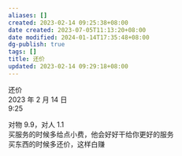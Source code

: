 ```yaml
---
aliases: []
created: 2023-02-14 09:25:38+08:00
date created: 2023-07-05T11:13:20+08:00
date modified: 2024-01-14T17:35:48+08:00
dg-publish: true
tags: []
title: 还价
updated: 2023-02-14 09:29:18+08:00
---
```


还价  
2023 年 2 月 14 日  
9:25

对物 9.9，对人 1.1  
买服务的时候多给点小费，他会好好干给你更好的服务  
买东西的时候多还价，这样白赚